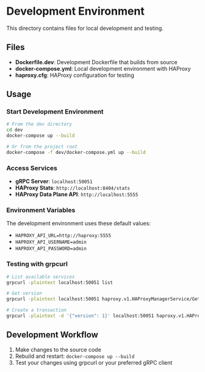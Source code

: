 # Development Environment

This directory contains files for local development and testing.

## Files

- **Dockerfile.dev**: Development Dockerfile that builds from source
- **docker-compose.yml**: Local development environment with HAProxy
- **haproxy.cfg**: HAProxy configuration for testing

## Usage

### Start Development Environment

```bash
# From the dev directory
cd dev
docker-compose up --build

# Or from the project root
docker-compose -f dev/docker-compose.yml up --build
```

### Access Services

- **gRPC Server**: `localhost:50051`
- **HAProxy Stats**: `http://localhost:8404/stats`
- **HAProxy Data Plane API**: `http://localhost:5555`

### Environment Variables

The development environment uses these default values:
- `HAPROXY_API_URL=http://haproxy:5555`
- `HAPROXY_API_USERNAME=admin`
- `HAPROXY_API_PASSWORD=admin`

### Testing with grpcurl

```bash
# List available services
grpcurl -plaintext localhost:50051 list

# Get version
grpcurl -plaintext localhost:50051 haproxy.v1.HAProxyManagerService/GetVersion

# Create a transaction
grpcurl -plaintext -d '{"version": 1}' localhost:50051 haproxy.v1.HAProxyManagerService/CreateTransaction
```

## Development Workflow

1. Make changes to the source code
2. Rebuild and restart: `docker-compose up --build`
3. Test your changes using grpcurl or your preferred gRPC client